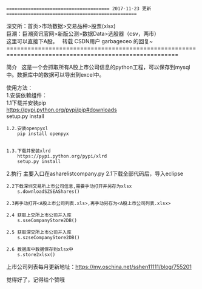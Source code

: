 	====================================== 2017-11-23 更新 ================================================
深交所：首页>市场数据>交易品种>股票(xlsx)  
巨潮：巨潮资讯官网>新版公测>数据Data>选股器（csv，两市）  
这里可以直接下A股。  
转载 CSDN用户 garbageceo 的回复~
	=======================================================================================================

简介  
  这是一个会抓取所有A股上市公司信息的python工程，可以保存到mysql中。数据库中的数据可以导出到excel中。

使用方法：  
1.安装依赖组件：  
	1.1下载并安装pip   
		https://pypi.python.org/pypi/pip#downloads  
		setup.py install  
  
	1.2.安装openpyxl  
		pip install openpyx  


	1.3.下载并安装xlrd  
		https://pypi.python.org/pypi/xlrd  
		setup.py install   

2.执行
	主要入口在asharelistcompany.py
	2.1下载全部代码后，导入eclipse
  
	2.2下载深圳交易所上市公司信息,需要手动打开并另存为xlsx
		s.downloadSZSEAShares()
  
	2.3再手动打开<A股上市公司列表.xls>,再手动另存为<A股上市公司列表.xlsx>
  
	2.4 获取上交所上市公司并入库
		s.sseCompanyStore2DB()

	2.5 获取深交所上市公司并入库
		s.szseCompanyStore2DB()
    
	2.6 数据库中数据保存到xlsx中
		s.store2xlsx()

上市公司列表每月更新地址：https://my.oschina.net/sshen11111/blog/755201

觉得好了，记得给个赞哦

